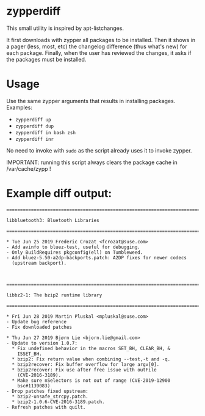 # zypperdiff

This small utility is inspired by apt-listchanges.

It first downloads with zypper all packages to be installed.
Then it shows in a pager (less, most, etc) the changelog difference (thus what's new) for each package.
Finally, when the user has reviewed the changes, it asks if the packages must be installed.

# Usage

Use the same zypper arguments that results in installing packages. Examples:

- `zypperdiff up`
- `zypperdiff dup`
- `zypperdiff in bash zsh`
- `zypperdiff inr`


No need to invoke with `sudo` as the script already uses it to invoke zypper.

IMPORTANT: running this script always clears the package cache in /var/cache/zypp !

# Example diff output:

```
========================================================================

libbluetooth3: Bluetooth Libraries

========================================================================

* Tue Jun 25 2019 Frederic Crozat <fcrozat@suse.com>
- Add avinfo to bluez-test, useful for debugging.
- Only BuildRequires pkgconfig(ell) on Tumbleweed.
- Add bluez-5.50-a2dp-backports.patch: A2DP fixes for newer codecs
  (upstream backport).
    
  
    
========================================================================

libbz2-1: The bzip2 runtime library

========================================================================

* Fri Jun 28 2019 Martin Pluskal <mpluskal@suse.com>
- Update bug reference
- Fix downloaded patches

* Thu Jun 27 2019 Bjørn Lie <bjorn.lie@gmail.com>
- Update to version 1.0.7:
  * Fix undefined behavior in the macros SET_BH, CLEAR_BH, &
    ISSET_BH.
  * bzip2: Fix return value when combining --test,-t and -q.
  * bzip2recover: Fix buffer overflow for large argv[0].
  * bzip2recover: Fix use after free issue with outFile
    (CVE-2016-3189).
  * Make sure nSelectors is not out of range (CVE-2019-12900
    bsc#1139083)
- Drop patches fixed upstream:
  * bzip2-unsafe_strcpy.patch.
  * bzip2-1.0.6-CVE-2016-3189.patch.
- Refresh patches with quilt.
```
